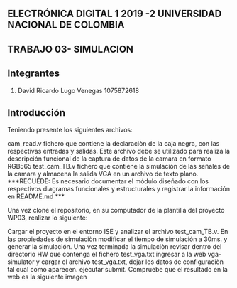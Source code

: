 ##  ELECTRÓNICA DIGITAL 1 2019 -2 UNIVERSIDAD NACIONAL DE COLOMBIA 
## TRABAJO 03- SIMULACION

## Integrantes

1. David Ricardo Lugo Venegas 1075872618

## Introducción 

Teniendo presente los siguientes archivos:

cam_read.v fichero que contiene la declaraciòn de la caja negra, con las respectivas entradas y salidas. Este archivo debe se utilizado para realiza la descripción funcional de la captura de datos de la camara en formato RGB565
test_cam_TB.v fichero que contiene la simulación de las señales de la camara y almacena la salida VGA en un archivo de texto plano.
***RECUEDE: Es necesario documentar el módulo diseñado con los respectivos diagramas funcionales y estructurales y registrar la información en README.md ***

Una vez clone el repositorio, en su computador de la plantilla del proyecto WP03, realizar lo siguiente:

Cargar el proyecto en el entorno ISE y analizar el archivo test_cam_TB.v.
En las propiedades de simulaciòn modificar el tiempo de simulación a 30ms. y generar la simulación.
Una vez terminada la simulaciòn revisar dentro del directorio HW que contenga el fichero test_vga.txt
ingresar a la web vga-simulator y cargar el archivo test_vga.txt, dejar los datos de configuraciòn tal cual como aparecen.
ejecutar submit.
Compruebe que el resultado en la web es la siguiente imagen
